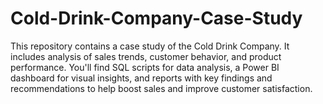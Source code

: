 # Cold-Drink-Company-Case-Study
This repository contains a case study of the Cold Drink Company. It includes analysis of sales trends, customer behavior, and product performance. You'll find SQL scripts for data analysis, a Power BI dashboard for visual insights, and reports with key findings and recommendations to help boost sales and improve customer satisfaction.
